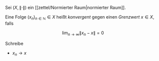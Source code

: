 Sei $(X, \| \cdot \|)$ ein [[zettel/Normierter Raum|normierter Raum]].

Eine Folge $(x_n)_{n \in \mathbb{N}} \in X$ heißt *konvergent* gegen einen *Grenzwert* $x \in X$, falls

$$
	\lim_{n \to \infty} \| x_n - x \| = 0
$$

Schreibe
- $x_n \to x$